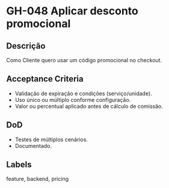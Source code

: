 <!--
ID: GH-048
Epic: Payments & Finance / Loyalty & Promotions
Phase: 6
-->

# GH-048 Aplicar desconto promocional

## Descrição

Como Cliente quero usar um código promocional no checkout.

## Acceptance Criteria

- Validação de expiração e condições (serviço/unidade).
- Uso único ou múltiplo conforme configuração.
- Valor ou percentual aplicado antes de cálculo de comissão.

## DoD

- Testes de múltiplos cenários.
- Documentado.

## Labels

feature, backend, pricing
